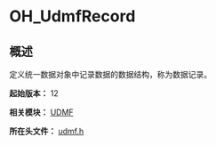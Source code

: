 # OH_UdmfRecord

## 概述

定义统一数据对象中记录数据的数据结构，称为数据记录。

**起始版本：** 12

**相关模块：** [UDMF](capi-udmf.md)

**所在头文件：** [udmf.h](capi-udmf-h.md)

